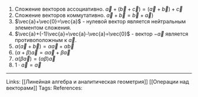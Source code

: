 1. Сложение векторов ассоциативно. $\vec{a}+(\vec{b}+\vec{c})=(\vec{a}+\vec{b})+\vec{c}$
2. Сложение векторов коммутативно. $\vec{a}+\vec{b}=\vec{b}+\vec{a})$
3. $\vec{a}+\vec{0}=\vec{a}$ - нулевой вектор является нейтральным элементом сложения.
4. $\vec{a}+(-1)\vec{a}=\vec{a}-\vec{a}=\vec{0}$ - вектор $-\vec{a}$ является противоположным к $\vec{a}$. 
5. $\alpha(\vec{a}+\vec{b})=\alpha \vec{a} + \alpha \vec{b}$
6. $(\alpha + \beta)\vec{a}=\alpha \vec{a} + \beta \vec{a}$
7. $\alpha(\beta \vec{a})=(\alpha \beta) \vec{a}$
8. $1 \cdot \vec{a}=\vec{a}$


___
Links: [[Линейная алгебра и аналитическая геометрия]] [[Операции над векторами]]
Tags: 
References: 